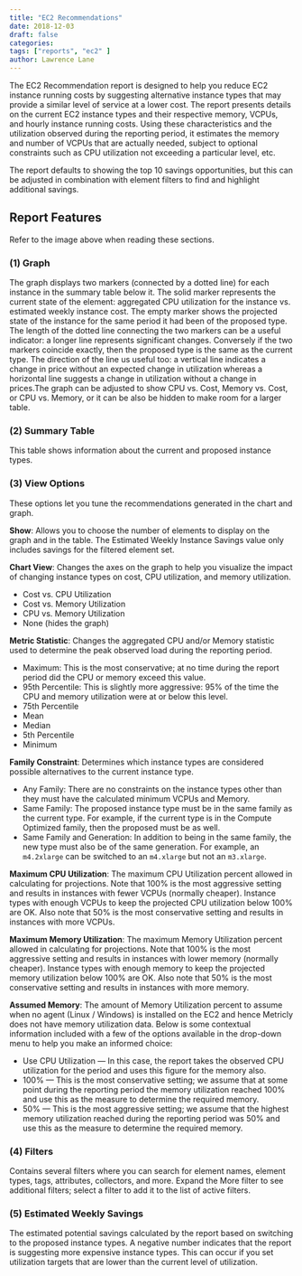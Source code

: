 ```yaml
---
title: "EC2 Recommendations"
date: 2018-12-03
draft: false
categories:
tags: ["reports", "ec2" ]
author: Lawrence Lane
---
```


The EC2 Recommendation report is designed to help you reduce EC2 instance running costs by suggesting alternative instance types that may provide a similar level of service at a lower cost. The report presents details on the current EC2 instance types and their respective memory, VCPUs, and hourly instance running costs. Using these characteristics and the utilization observed during the reporting period, it estimates the memory and number of VCPUs that are actually needed, subject to optional constraints such as CPU utilization not exceeding a particular level, etc.

The report defaults to showing the top 10 savings opportunities, but this can be adjusted in combination with element filters to find and highlight additional savings.

## Report Features
Refer to the image above when reading these sections.

### (1) Graph
The graph displays two markers (connected by a dotted line) for each instance in the summary table below it. The solid marker represents the current state of the element: aggregated CPU utilization for the instance vs. estimated weekly instance cost. The empty marker shows the projected state of the instance for the same period it had been of the proposed type. The length of the dotted line connecting the two markers can be a useful indicator: a longer line represents significant changes. Conversely if the two markers coincide exactly, then the proposed type is the same as the current type. The direction of the line us useful too: a vertical line indicates a change in price without an expected change in utilization whereas a horizontal line suggests a change in utilization without a change in prices.The graph can be adjusted to show CPU vs. Cost, Memory vs. Cost, or CPU vs. Memory, or it can be also be hidden to make room for a larger table.

### (2) Summary Table
This table shows information about the current and proposed instance types.

### (3) View Options
These options let you tune the recommendations generated in the chart and graph.

**Show**: Allows you to choose the number of elements to display on the graph and in the table. The Estimated Weekly Instance Savings value only includes savings for the filtered element set.

**Chart View**: Changes the axes on the graph to help you visualize the impact of changing instance types on cost, CPU utilization, and memory utilization.

- Cost vs. CPU Utilization
- Cost vs. Memory Utilization
- CPU vs. Memory Utilization
- None (hides the graph)

**Metric Statistic**: Changes the aggregated CPU and/or Memory statistic used to determine the peak observed load during the reporting period.

- Maximum:  This is the most conservative; at no time during the report period did the CPU or memory exceed this value.
- 95th Percentile: This is slightly more aggressive: 95% of the time the CPU and memory utilization were at or below this level.
- 75th Percentile
- Mean
- Median
- 5th Percentile
- Minimum

**Family Constraint**: Determines which instance types are considered possible alternatives to the current instance type.

- Any Family: There are no constraints on the instance types other than they must have the calculated minimum VCPUs and Memory.
- Same Family: The proposed instance type must be in the same family as the current type. For example, if the current type is in the Compute Optimized family, then the proposed must be as well.
- Same Family and Generation: In addition to being in the same family, the new type must also be of the same generation. For example, an `m4.2xlarge` can be switched to an `m4.xlarge` but not an `m3.xlarge`.

**Maximum CPU Utilization**: The maximum CPU Utilization percent allowed in calculating for projections. Note that 100% is the most aggressive setting and results in instances with fewer VCPUs (normally cheaper). Instance types with enough VCPUs to keep the projected CPU utilization below 100% are OK. Also note that 50% is the most conservative setting and results in instances with more VCPUs.

**Maximum Memory Utilization**: The maximum Memory Utilization percent allowed in calculating for projections. Note that 100% is the most aggressive setting and results in instances with lower memory (normally cheaper). Instance types with enough memory to keep the projected memory utilization below 100% are OK. Also note that 50% is the most conservative setting and results in instances with more memory.

**Assumed Memory**: The amount of Memory Utilization percent to assume when no agent (Linux / Windows) is installed on the EC2 and hence Metricly does not have memory utilization data. Below is some contextual information included with a few of the options available in the drop-down menu to help you make an informed choice:

- Use CPU Utilization — In this case, the report takes the observed CPU utilization for the period and uses this figure for the memory also.
- 100% — This is the most conservative setting; we assume that at some point during the reporting period the memory utilization reached 100% and use this as the measure to determine the required memory.
- 50% — This is the most aggressive setting; we assume that the highest memory utilization reached during the reporting period was 50% and use this as the measure to determine the required memory.

### (4) Filters
Contains several filters where you can search for element names, element types, tags, attributes, collectors, and more. Expand the More filter to see additional filters; select a filter to add it to the list of active filters.

### (5) Estimated Weekly Savings
The estimated potential savings calculated by the report based on switching to the proposed instance types. A negative number indicates that the report is suggesting more expensive instance types. This can occur if you set utilization targets that are lower than the current level of utilization.

